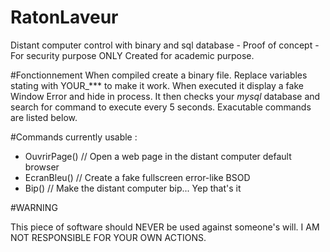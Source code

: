 # RatonLaveur
Distant computer control with binary and sql database - Proof of concept - For security purpose ONLY
Created for academic purpose.

#Fonctionnement
When compiled create a binary file. Replace variables stating with YOUR_*** to make it work.
When executed it display a fake Window Error and hide in process.
It then checks your *mysql* database and search for command to execute every 5 seconds.
Exacutable commands are listed below.

#Commands currently usable :
- OuvrirPage() // Open a web page in the distant computer default browser
- EcranBleu() // Create a fake fullscreen error-like BSOD
- Bip() // Make the distant computer bip... Yep that's it

#WARNING

This piece of software should NEVER be used against someone's will.
I AM NOT RESPONSIBLE FOR YOUR OWN ACTIONS.
